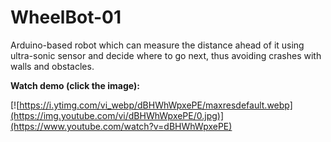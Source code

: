 # WheelBot-01
Arduino-based robot which can measure the distance ahead of it using ultra-sonic sensor 
and decide where to go next, thus avoiding crashes with walls and obstacles.

**Watch demo (click the image):**

[![https://i.ytimg.com/vi_webp/dBHWhWpxePE/maxresdefault.webp](https://img.youtube.com/vi/dBHWhWpxePE/0.jpg)](https://www.youtube.com/watch?v=dBHWhWpxePE)
